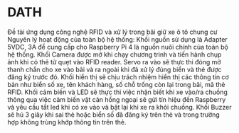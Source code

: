 # DATH
Đề tài ứng dụng công nghệ RFID và xử lý trong bãi giữ xe ô tô chung cư
Nguyên lý hoạt động của toàn bộ hệ thống:
      Khối nguồn sử dụng là Adapter 5VDC, 3A để cung cấp cho Raspberry Pi 4 là nguồn nuôi chính của toàn bộ hệ thống.
      Khối Camera được mở khi chạy chương trình và tiến hành chụp ảnh khi có thẻ từ quẹt vào RFID reader.
      Servo ra vào sẽ thực thi đóng mở thanh chắn cho xe vào bãi và ra ngoài khi đã xử lý đúng biển và thẻ được đăng ký trước đó.
      Khối hiển thị sẽ chịu trách nhiệm hiển thị các thông tin cơ bản như biển số xe, tên khách hàng, số chỗ trống còn lại trong bãi, mã thẻ RFID. 
      Khối cảm biến và LED sẽ thực thi việc nhận biết khi xe vào/ra chuồng thông qua việc cảm biến vật cản hồng ngoại sẽ gửi tín hiệu đến Raspberry 
      và yêu cầu tắt led khi có xe vào và bật lại khi xe ra khỏi chuồng. 
      Khối Buzzer sẽ hú 3 giây khi sai thẻ hoặc biển số đã đăng ký trên thẻ và trong trường hợp không trùng khớp thông tin trên thẻ.
